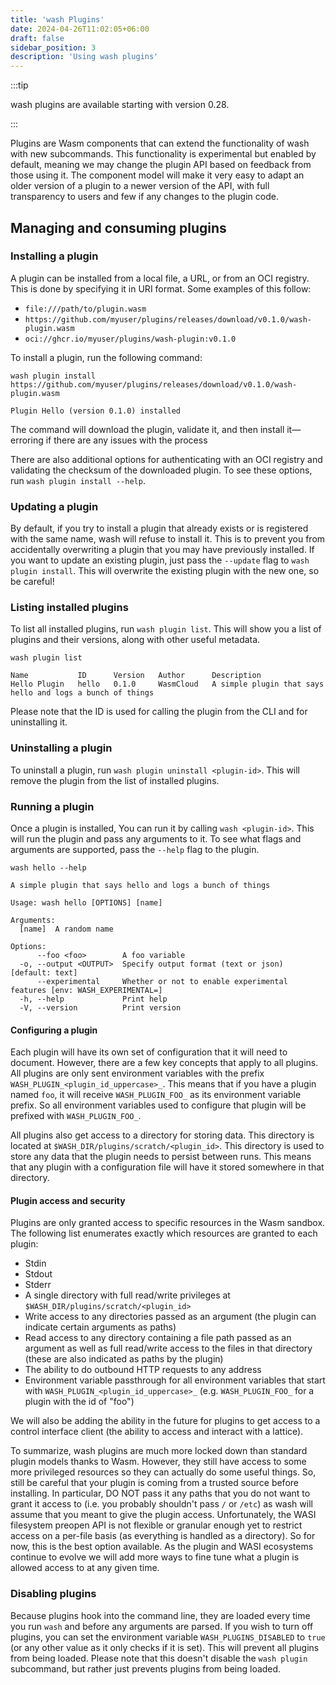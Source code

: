 ```yaml
---
title: 'wash Plugins'
date: 2024-04-26T11:02:05+06:00
draft: false
sidebar_position: 3
description: 'Using wash plugins'
---
```


:::tip

wash plugins are available starting with version 0.28.

:::

Plugins are Wasm components that can extend the functionality of wash with new subcommands. This
functionality is experimental but enabled by default, meaning we may change the plugin API based on
feedback from those using it. The component model will make it very easy to adapt an older version
of a plugin to a newer version of the API, with full transparency to users and few if any changes to
the plugin code.

## Managing and consuming plugins

### Installing a plugin

A plugin can be installed from a local file, a URL, or from an OCI registry. This is done by
specifying it in URI format. Some examples of this follow:

- `file:///path/to/plugin.wasm`
- `https://github.com/myuser/plugins/releases/download/v0.1.0/wash-plugin.wasm`
- `oci://ghcr.io/myuser/plugins/wash-plugin:v0.1.0`

To install a plugin, run the following command:

```shell
wash plugin install https://github.com/myuser/plugins/releases/download/v0.1.0/wash-plugin.wasm

Plugin Hello (version 0.1.0) installed
```

The command will download the plugin, validate it, and then install it—erroring if there are any
issues with the process

There are also additional options for authenticating with an OCI registry and validating the
checksum of the downloaded plugin. To see these options, run `wash plugin install --help`.

### Updating a plugin

By default, if you try to install a plugin that already exists or is registered with the same name,
wash will refuse to install it. This is to prevent you from accidentally overwriting a plugin that
you may have previously installed. If you want to update an existing plugin, just pass the
`--update` flag to `wash plugin install`. This will overwrite the existing plugin with the new one,
so be careful!

### Listing installed plugins

To list all installed plugins, run `wash plugin list`. This will show you a list of plugins and
their versions, along with other useful metadata.

```shell
wash plugin list

Name           ID      Version   Author      Description
Hello Plugin   hello   0.1.0     WasmCloud   A simple plugin that says hello and logs a bunch of things
```

Please note that the ID is used for calling the plugin from the CLI and for uninstalling it.

### Uninstalling a plugin

To uninstall a plugin, run `wash plugin uninstall <plugin-id>`. This will remove the plugin from the
list of installed plugins.

### Running a plugin

Once a plugin is installed, You can run it by calling `wash <plugin-id>`. This will run the plugin
and pass any arguments to it. To see what flags and arguments are supported, pass the `--help` flag
to the plugin.

```shell
wash hello --help

A simple plugin that says hello and logs a bunch of things

Usage: wash hello [OPTIONS] [name]

Arguments:
  [name]  A random name

Options:
      --foo <foo>        A foo variable
  -o, --output <OUTPUT>  Specify output format (text or json) [default: text]
      --experimental     Whether or not to enable experimental features [env: WASH_EXPERIMENTAL=]
  -h, --help             Print help
  -V, --version          Print version
```

#### Configuring a plugin

Each plugin will have its own set of configuration that it will need to document. However, there are
a few key concepts that apply to all plugins. All plugins are only sent environment variables with
the prefix `WASH_PLUGIN_<plugin_id_uppercase>_`. This means that if you have a plugin named `foo`,
it will receive `WASH_PLUGIN_FOO_` as its environment variable prefix. So all environment variables
used to configure that plugin will be prefixed with `WASH_PLUGIN_FOO_`.

All plugins also get access to a directory for storing data. This directory is located at
`$WASH_DIR/plugins/scratch/<plugin_id>`. This directory is used to store any data that the plugin
needs to persist between runs. This means that any plugin with a configuration file will have it
stored somewhere in that directory.

#### Plugin access and security

Plugins are only granted access to specific resources in the Wasm sandbox. The following list
enumerates exactly which resources are granted to each plugin:

- Stdin
- Stdout
- Stderr
- A single directory with full read/write privileges at `$WASH_DIR/plugins/scratch/<plugin_id>`
- Write access to any directories passed as an argument (the plugin can indicate certain arguments
  as paths)
- Read access to any directory containing a file path passed as an argument as well as full
  read/write access to the files in that directory (these are also indicated as paths by the plugin)
- The ability to do outbound HTTP requests to any address
- Environment variable passthrough for all environment variables that start with
  `WASH_PLUGIN_<plugin_id_uppercase>_` (e.g. `WASH_PLUGIN_FOO_` for a plugin with the id of "foo")

We will also be adding the ability in the future for plugins to get access to a control interface
client (the ability to access and interact with a lattice).

To summarize, wash plugins are much more locked down than standard plugin models thanks to Wasm.
However, they still have access to some more privileged resources so they can actually do some
useful things. So, still be careful that your plugin is coming from a trusted source before
installing. In particular, DO NOT pass it any paths that you do not want to grant it access to (i.e.
you probably shouldn't pass `/` or `/etc`) as wash will assume that you meant to give the plugin
access. Unfortunately, the WASI filesystem preopen API is not flexible or granular enough yet to
restrict access on a per-file basis (as everything is handled as a directory). So for now, this is
the best option available. As the plugin and WASI ecosystems continue to evolve we will add more
ways to fine tune what a plugin is allowed access to at any given time.

### Disabling plugins

Because plugins hook into the command line, they are loaded every time you run `wash` and before any
arguments are parsed. If you wish to turn off plugins, you can set the environment variable
`WASH_PLUGINS_DISABLED` to `true` (or any other value as it only checks if it is set). This will
prevent all plugins from being loaded. Please note that this doesn't disable the `wash plugin`
subcommand, but rather just prevents plugins from being loaded.
